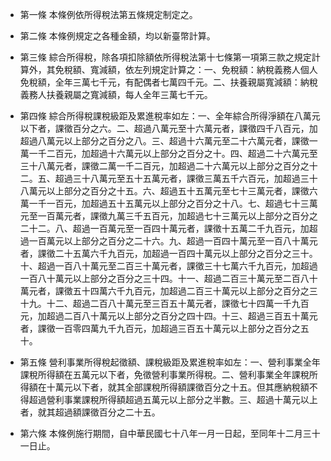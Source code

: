 * 第一條 本條例依所得稅法第五條規定制定之。

* 第二條 本條例規定之各種金額，均以新臺幣計算。

* 第三條 綜合所得稅，除各項扣除額依所得稅法第十七條第一項第三款之規定計算外，其免稅額、寬減額，依左列規定計算之：一、免稅額：納稅義務人個人免稅額，全年三萬七千元，有配偶者七萬四千元。二、扶養親屬寬減額：納稅義務人扶養親屬之寬減額，每人全年三萬七千元。

* 第四條 綜合所得稅課稅級距及累進稅率如左：一、全年綜合所得淨額在八萬元以下者，課徵百分之六。二、超過八萬元至十六萬元者，課徵四千八百元，加超過八萬元以上部分之百分之八。三、超過十六萬元至二十六萬元者，課徵一萬一千二百元，加超過十六萬元以上部分之百分之十。四、超過二十六萬元至三十八萬元者，課徵二萬一千二百元，加超過二十六萬元以上部分之百分之十二。五、超過三十八萬元至五十五萬元者，課徵三萬五千六百元，加超過三十八萬元以上部分之百分之十五。六、超過五十五萬元至七十三萬元者，課徵六萬一千一百元，加超過五十五萬元以上部分之百分之十八。七、超過七十三萬元至一百萬元者，課徵九萬三千五百元，加超過七十三萬元以上部分之百分之二十二。八、超過一百萬元至一百四十萬元者，課徵十五萬二千九百元，加超過一百萬元以上部分之百分之二十六。九、超過一百四十萬元至一百八十萬元者，課徵二十五萬六千九百元，加超過一百四十萬元以上部分之百分之三十。十、超過一百八十萬元至二百三十萬元者，課徵三十七萬六千九百元，加超過一百八十萬元以上部分之百分之三十四。十一、超過二百三十萬元至二百八十萬元者，課徵五十四萬六千九百元，加超過二百三十萬元以上部分之百分之三十九。十二、超過二百八十萬元至三百五十萬元者，課徵七十四萬一千九百元，加超過二百八十萬元以上部分之百分之四十四。十三、超過三百五十萬元者，課徵一百零四萬九千九百元，加超過三百五十萬元以上部分之百分之五十。

* 第五條 營利事業所得稅起徵額、課稅級距及累進稅率如左：一、營利事業全年課稅所得額在五萬元以下者，免徵營利事業所得稅。二、營利事業全年課稅所得額在十萬元以下者，就其全部課稅所得額課徵百分之十五。但其應納稅額不得超過營利事業課稅所得額超過五萬元以上部分之半數。三、超過十萬元以上者，就其超過額課徵百分之二十五。

* 第六條 本條例施行期間，自中華民國七十八年一月一日起，至同年十二月三十一日止。


